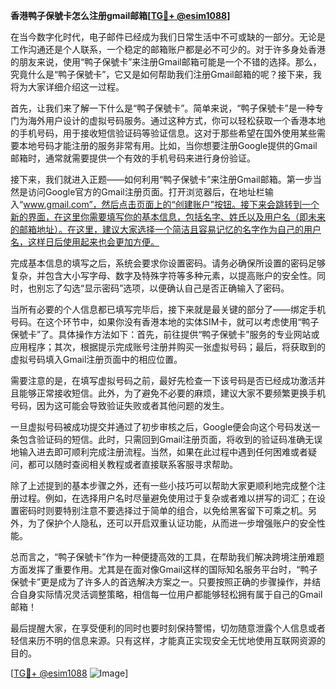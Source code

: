 **香港鸭子保號卡怎么注册gmail邮箱[[TG💪+ @esim1088](https://t.me/s/esim1088)]**

在当今数字化时代，电子邮件已经成为我们日常生活中不可或缺的一部分。无论是工作沟通还是个人联系，一个稳定的邮箱账户都是必不可少的。对于许多身处香港的朋友来说，使用“鸭子保號卡”来注册Gmail邮箱可能是一个不错的选择。那么，究竟什么是“鸭子保號卡”，它又是如何帮助我们注册Gmail邮箱的呢？接下来，我将为大家详细介绍这一过程。

首先，让我们来了解一下什么是“鸭子保號卡”。简单来说，“鸭子保號卡”是一种专门为海外用户设计的虚拟号码服务。通过这种方式，你可以轻松获取一个香港本地的手机号码，用于接收短信验证码等验证信息。这对于那些希望在国外使用某些需要本地号码才能注册的服务非常有用。比如，当你想要注册Google提供的Gmail邮箱时，通常就需要提供一个有效的手机号码来进行身份验证。

接下来，我们就进入正题——如何利用“鸭子保號卡”来注册Gmail邮箱。第一步当然是访问Google官方的Gmail注册页面。打开浏览器后，在地址栏输入“www.gmail.com”，然后点击页面上的“创建账户”按钮。接下来会跳转到一个新的界面，在这里你需要填写你的基本信息，包括名字、姓氏以及用户名（即未来的邮箱地址）。在这里，建议大家选择一个简洁且容易记忆的名字作为自己的用户名，这样日后使用起来也会更加方便。

完成基本信息的填写之后，系统会要求你设置密码。请务必确保所设置的密码足够复杂，并包含大小写字母、数字及特殊字符等多种元素，以提高账户的安全性。同时，也别忘了勾选“显示密码”选项，以便确认自己是否正确输入了密码。

当所有必要的个人信息都已填写完毕后，接下来就是最关键的部分了——绑定手机号码。在这个环节中，如果你没有香港本地的实体SIM卡，就可以考虑使用“鸭子保號卡”了。具体操作方法如下：首先，前往提供“鸭子保號卡”服务的专业网站或应用程序；其次，根据提示完成账号注册并购买一张虚拟号码；最后，将获取到的虚拟号码填入Gmail注册页面中的相应位置。

需要注意的是，在填写虚拟号码之前，最好先检查一下该号码是否已经成功激活并且能够正常接收短信。此外，为了避免不必要的麻烦，建议大家不要频繁更换手机号码，因为这可能会导致验证失败或者其他问题的发生。

一旦虚拟号码被成功提交并通过了初步审核之后，Google便会向这个号码发送一条包含验证码的短信。此时，只需回到Gmail注册页面，将收到的验证码准确无误地输入进去即可顺利完成注册流程。当然，如果在此过程中遇到任何困难或者疑问，都可以随时查阅相关教程或者直接联系客服寻求帮助。

除了上述提到的基本步骤之外，还有一些小技巧可以帮助大家更顺利地完成整个注册过程。例如，在选择用户名时尽量避免使用过于复杂或者难以拼写的词汇；在设置密码时则要特别注意不要选择过于简单的组合，以免给黑客留下可乘之机。另外，为了保护个人隐私，还可以开启双重认证功能，从而进一步增强账户的安全性能。

总而言之，“鸭子保號卡”作为一种便捷高效的工具，在帮助我们解决跨境注册难题方面发挥了重要作用。尤其是在面对像Gmail这样的国际知名服务平台时，“鸭子保號卡”更是成为了许多人的首选解决方案之一。只要按照正确的步骤操作，并结合自身实际情况灵活调整策略，相信每一位用户都能够轻松拥有属于自己的Gmail邮箱！

最后提醒大家，在享受便利的同时也要时刻保持警惕，切勿随意泄露个人信息或者轻信来历不明的信息来源。只有这样，才能真正实现安全无忧地使用互联网资源的目的。

[[TG💪+ @esim1088](https://t.me/s/esim1088) ![Image](https://i.postimg.cc/4NQfJmqS/Snipaste-2025-05-13-00-14-12.png)]